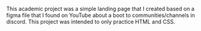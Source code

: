 This academic project was a simple landing page that I created based on a figma file that I found on YouTube about a boot to communities/channels in discord. This project was intended to only practice HTML and CSS.